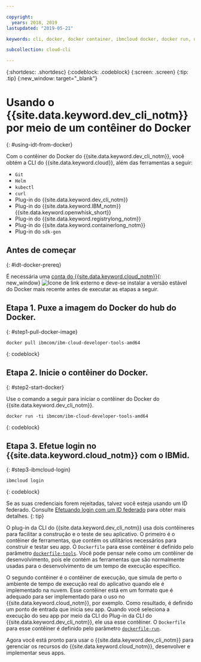 ```yaml
---

copyright:
  years: 2018, 2019
lastupdated: "2019-05-21"

keywords: cli, docker, docker container, ibmcloud docker, docker run, docker pull, ibmcloud cli, dockerfile, ibmcloud login

subcollection: cloud-cli

---
```


{:shortdesc: .shortdesc}
{:codeblock: .codeblock}
{:screen: .screen}
{:tip: .tip}
{:new_window: target="_blank"}

# Usando o {{site.data.keyword.dev_cli_notm}} por meio de um contêiner do Docker
{: #using-idt-from-docker}

Com o contêiner do Docker do {{site.data.keyword.dev_cli_notm}}, você obtém a CLI do
{{site.data.keyword.cloud}}, além das ferramentas a seguir:

* `Git`
* `Helm`
* `kubectl`
* `curl`
* Plug-in do {{site.data.keyword.dev_cli_notm}}
* Plug-in do {{site.data.keyword.IBM_notm}} {{site.data.keyword.openwhisk_short}}
* Plug-in do {{site.data.keyword.registrylong_notm}}
* Plug-in do {{site.data.keyword.containerlong_notm}}
* Plug-in do `sdk-gen`

## Antes de começar
{: #idt-docker-prereq}

É necessária uma [conta do {{site.data.keyword.cloud_notm}}](https://{DomainName}/login){: new_window} ![Ícone de link externo](../../../icons/launch-glyph.svg "Ícone de link externo") e deve-se instalar a versão estável do Docker mais recente antes de executar as etapas a seguir.

## Etapa 1. Puxe a imagem do Docker do hub do Docker.
{: #step1-pull-docker-image}

```
docker pull ibmcom/ibm-cloud-developer-tools-amd64
```
{: codeblock}

## Etapa 2. Inicie o contêiner do Docker.
{: #step2-start-docker}

Use o comando a seguir para iniciar o contêiner do Docker do {{site.data.keyword.dev_cli_notm}}.

```
docker run -ti ibmcom/ibm-cloud-developer-tools-amd64
```
{: codeblock}

## Etapa 3. Efetue login no {{site.data.keyword.cloud_notm}} com o IBMid.
{: #step3-ibmcloud-login}

```
ibmcloud login
```
{: codeblock}

Se as suas credenciais forem rejeitadas, talvez você esteja usando um ID federado. Consulte
[Efetuando login com um ID federado](/docs/iam?topic=iam-federated_id#federated_id) para obter mais detalhes.
{: tip}

O plug-in da CLI do {{site.data.keyword.dev_cli_notm}} usa dois contêineres para facilitar a construção e o teste de seu aplicativo. O primeiro é o contêiner de ferramentas, que contém os utilitários necessários para construir e testar seu app. O `Dockerfile` para esse contêiner é definido pelo parâmetro [`dockerfile-tools`](/docs/cli/idt?topic=cloud-cli-idt-cli#command-parameters). Você pode pensar nele como um contêiner de desenvolvimento, pois ele contém as ferramentas que são normalmente usadas para o desenvolvimento de um tempo de execução específico.

O segundo contêiner é o contêiner de execução, que simula de perto o ambiente de tempo de execução real do aplicativo quando ele é implementado na nuvem. Esse contêiner está em um formato que é adequado para ser implementado para o uso no {{site.data.keyword.cloud_notm}}, por exemplo. Como resultado, é definido um ponto de entrada que inicia seu app. Quando você seleciona a execução do seu app por meio da CLI do Plug-in da CLI do {{site.data.keyword.dev_cli_notm}}, ele usa esse contêiner. O `Dockerfile` para esse contêiner é definido pelo parâmetro
[`dockerfile-run`](/docs/cli/idt?topic=cloud-cli-idt-cli#run-parameters).

Agora você está pronto para usar o {{site.data.keyword.dev_cli_notm}} para gerenciar os recursos do {{site.data.keyword.cloud_notm}}, desenvolver e implementar seus apps.

